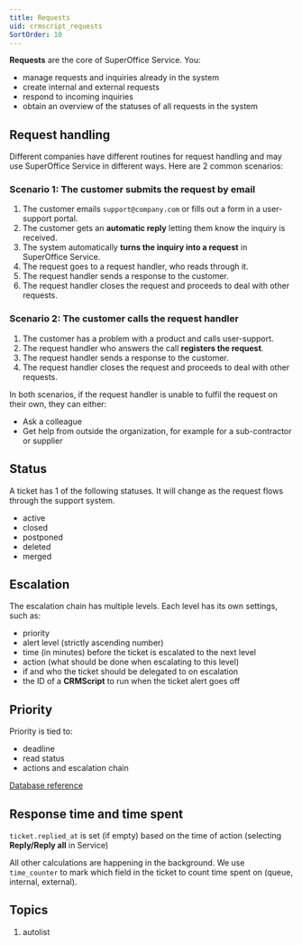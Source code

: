 ```yaml
---
title: Requests
uid: crmscript_requests
SortOrder: 10
---
```


**Requests** are the core of SuperOffice Service. You:

* manage requests and inquiries already in the system
* create internal and external requests
* respond to incoming inquiries
* obtain an overview of the statuses of all requests in the system

## Request handling

Different companies have different routines for request handling and may use SuperOffice Service in different ways. Here are 2 common scenarios:

### Scenario 1: The customer submits the request by email

1. The customer emails `support@company.com` or fills out a form in a user-support portal.
2. The customer gets an **automatic reply** letting them know the inquiry is received.
3. The system automatically **turns the inquiry into a request** in SuperOffice Service.
4. The request goes to a request handler, who reads through it.
5. The request handler sends a response to the customer.
6. The request handler closes the request and proceeds to deal with other requests.

### Scenario 2: The customer calls the request handler

1. The customer has a problem with a product and calls user-support.
2. The request handler who answers the call **registers the request**.
3. The request handler sends a response to the customer.
4. The request handler closes the request and proceeds to deal with other requests.

In both scenarios, if the request handler is unable to fulfil the request on their own, they can either:

* Ask a colleague
* Get help from outside the organization, for example for a sub-contractor or supplier

## Status

A ticket has 1 of the following statuses. It will change as the request flows through the support system.

* active
* closed
* postponed
* deleted
* merged

## Escalation

The escalation chain has multiple levels. Each level has its own settings, such as:

* priority
* alert level (strictly ascending number)
* time (in minutes) before the ticket is escalated to the next level
* action (what should be done when escalating to this level)
* if and who the ticket should be delegated to on escalation
* the ID of a **CRMScript** to run when the ticket alert goes off

## Priority

Priority is tied to:

* deadline
* read status
* actions and escalation chain

[Database reference](https://community.superoffice.com/documentation/SDK/SO.Database/html/Tables-ticket_priority.htm)

## Response time and time spent

`ticket.replied_at` is set (if empty) based on the time of action (selecting **Reply/Reply all** in Service)

All other calculations are happening in the background. We use `time_counter` to mark which field in the ticket to count time spent on (queue, internal, external).

## Topics

1. autolist
